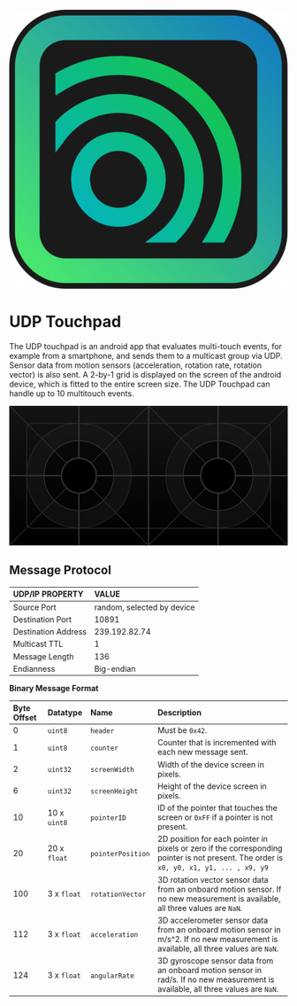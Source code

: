 ![](documentation/img/applogo.svg)


# UDP Touchpad
The UDP touchpad is an android app that evaluates multi-touch events, for example from a smartphone, and sends them to a multicast group via UDP.
Sensor data from motion sensors (acceleration, rotation rate, rotation vector) is also sent.
A 2-by-1 grid is displayed on the screen of the android device, which is fitted to the entire screen size.
The UDP Touchpad can handle up to 10 multitouch events.

![](documentation/img/grid.svg)


## Message Protocol

| UDP/IP PROPERTY     | VALUE                      |
| :-------------------| :------------------------- |
| Source Port         | random, selected by device |
| Destination Port    | 10891                      |
| Destination Address | 239.192.82.74              |
| Multicast TTL       | 1                          |
| Message Length      | 136                        |
| Endianness          | Big-endian                 |


**Binary Message Format**

| Byte Offset | Datatype  | Name                 | Description                       |
| :---------- | :-------- | :------------------- | :-------------------------------- |
| 0           | ``uint8`` | ``header``    | Must be ``0x42``. |
| 1           | ``uint8`` | ``counter``    | Counter that is incremented with each new message sent. |
| 2           | ``uint32`` | ``screenWidth``    | Width of the device screen in pixels. |
| 6           | ``uint32`` | ``screenHeight``    | Height of the device screen in pixels. |
| 10          | 10 x ``uint8`` | ``pointerID``    | ID of the pointer that touches the screen or ``0xFF`` if a pointer is not present. |
| 20          | 20 x ``float`` | ``pointerPosition`` | 2D position for each pointer in pixels or zero if the corresponding pointer is not present. The order is ``x0, y0, x1, y1, ... , x9, y9`` |
| 100        | 3 x ``float`` | ``rotationVector`` | 3D rotation vector sensor data from an onboard motion sensor. If no new measurement is available, all three values are ``NaN``. |
| 112        | 3 x ``float`` | ``acceleration`` | 3D accelerometer sensor data from an onboard motion sensor in m/s^2. If no new measurement is available, all three values are ``NaN``. |
| 124        | 3 x ``float`` | ``angularRate`` | 3D gyroscope sensor data from an onboard motion sensor in rad/s. If no new measurement is available, all three values are ``NaN``. |
